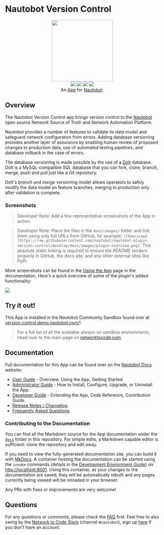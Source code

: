 # Nautobot Version Control

<p align="center">
  <img src="https://raw.githubusercontent.com/nautobot/nautobot-plugin-version-control/develop/docs/images/icon-nautobot-version-control.png" class="logo" height="200px">
  <br>
  <a href="https://github.com/nautobot/nautobot-plugin-version-control/actions"><img src="https://github.com/nautobot/nautobot-plugin-version-control/actions/workflows/ci.yml/badge.svg?branch=main"></a>
  <a href="https://docs.nautobot.com/projects/version-control/en/latest"><img src="https://readthedocs.org/projects/nautobot-plugin-version-control/badge/"></a>
  <a href="https://pypi.org/project/nautobot-version-control/"><img src="https://img.shields.io/pypi/v/nautobot-version-control"></a>
  <a href="https://pypi.org/project/nautobot-version-control/"><img src="https://img.shields.io/pypi/dm/nautobot-version-control"></a>
  <br>
  An <a href="https://www.networktocode.com/nautobot/apps/">App</a> for <a href="https://nautobot.com/">Nautobot</a>.
</p>

## Overview

The Nautobot Version Control app brings version control to the [Nautobot](https://github.com/nautobot/nautobot) open source Network Source of Truth and Network Automation Platform.

Nautobot provides a number of features to validate its data model and safeguard network configuration from errors. Adding database versioning provides another layer of assurance by enabling human review of proposed changes to production data, use of automated testing pipelines, and database rollback in the case of errors.

The database versioning is made possible by the use of a [Dolt](https://github.com/dolthub/dolt) database. Dolt is a MySQL-compatible SQL database that you can fork, clone, branch, merge, push and pull just like a Git repository.

Dolt's *branch* and *merge* versioning model allows operators to safely modify the data model on feature branches, merging to production only after validation is complete.

### Screenshots

> Developer Note: Add a few representative screenshots of the App in action.

> Developer Note: Place the files in the `docs/images/` folder and link them using only full URLs from GitHub, for example: `![Overview](https://raw.githubusercontent.com/nautobot/nautobot-plugin-version-control/develop/docs/images/plugin-overview.png)`. This absolute static linking is required to ensure the README renders properly in GitHub, the docs site, and any other external sites like PyPI.

More screenshots can be found in the [Using the App](https://docs.nautobot.com/projects/version-control/en/latest/user/app_use_cases/) page in the documentation. Here's a quick overview of some of the plugin's added functionality:

![](https://raw.githubusercontent.com/nautobot/nautobot-plugin-version-control/develop/docs/images/placeholder.png)

## Try it out!

This App is installed in the Nautobot Community Sandbox found over at [version-control.demo.nautobot.com/](https://version-control.demo.nautobot.com/)!

> For a full list of all the available always-on sandbox environments, head over to the main page on [networktocode.com](https://www.networktocode.com/nautobot/sandbox-environments/).

## Documentation

Full documentation for this App can be found over on the [Nautobot Docs](https://docs.nautobot.com) website:

- [User Guide](https://docs.nautobot.com/projects/version-control/en/latest/user/app_overview/) - Overview, Using the App, Getting Started.
- [Administrator Guide](https://docs.nautobot.com/projects/version-control/en/latest/admin/install/) - How to Install, Configure, Upgrade, or Uninstall the App.
- [Developer Guide](https://docs.nautobot.com/projects/version-control/en/latest/dev/contributing/) - Extending the App, Code Reference, Contribution Guide.
- [Release Notes / Changelog](https://docs.nautobot.com/projects/version-control/en/latest/admin/release_notes/).
- [Frequently Asked Questions](https://docs.nautobot.com/projects/version-control/en/latest/user/faq/).

### Contributing to the Documentation

You can find all the Markdown source for the App documentation under the [`docs`](https://github.com/nautobot/nautobot-plugin-version-control/tree/develop/docs) folder in this repository. For simple edits, a Markdown capable editor is sufficient: clone the repository and edit away.

If you need to view the fully-generated documentation site, you can build it with [MkDocs](https://www.mkdocs.org/). A container hosting the documentation can be started using the `invoke` commands (details in the [Development Environment Guide](https://docs.nautobot.com/projects/version-control/en/latest/dev/dev_environment/#docker-development-environment)) on [http://localhost:8001](http://localhost:8001). Using this container, as your changes to the documentation are saved, they will be automatically rebuilt and any pages currently being viewed will be reloaded in your browser.

Any PRs with fixes or improvements are very welcome!

## Questions

For any questions or comments, please check the [FAQ](https://docs.nautobot.com/projects/version-control/en/latest/user/faq/) first. Feel free to also swing by the [Network to Code Slack](https://networktocode.slack.com/) (channel `#nautobot`), sign up [here](http://slack.networktocode.com/) if you don't have an account.
